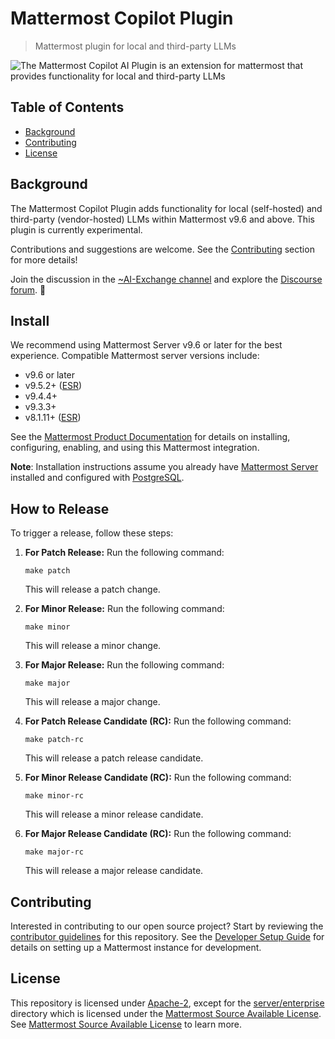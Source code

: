 # Mattermost Copilot Plugin

> Mattermost plugin for local and third-party LLMs

![The Mattermost Copilot AI Plugin is an extension for mattermost that provides functionality for local and third-party LLMs](https://github.com/mattermost/openops/assets/7295363/37cc5337-16a0-4d88-971f-71cd0cdc52e9)

<!-- omit from toc -->
## Table of Contents

- [Background](#background)
- [Contributing](#contributing)
- [License](#license)

## Background

The Mattermost Copilot Plugin adds functionality for local (self-hosted) and third-party (vendor-hosted) LLMs within Mattermost v9.6 and above. This plugin is currently experimental. 

Contributions and suggestions are welcome. See the [Contributing](#contributing) section for more details!

Join the discussion in the [~AI-Exchange channel](https://community.mattermost.com/core/channels/ai-exchange) and explore the [Discourse forum](https://forum.mattermost.com/c/openops-ai/40). 💬

## Install

We recommend using Mattermost Server v9.6 or later for the best experience. Compatible Mattermost server versions include:

- v9.6 or later
- v9.5.2+ ([ESR](https://docs.mattermost.com/deploy/mattermost-changelog.html#release-v9-5-extended-support-release))
- v9.4.4+
- v9.3.3+
- v8.1.11+ ([ESR](https://docs.mattermost.com/deploy/mattermost-changelog.html))

See the [Mattermost Product Documentation](https://docs.mattermost.com/configure/enable-ai-copilot.html) for details on installing, configuring, enabling, and using this Mattermost integration.

**Note**: Installation instructions assume you already have [Mattermost Server](https://mattermost.com/download/) installed and configured with [PostgreSQL](https://www.postgresql.org/).

## How to Release

To trigger a release, follow these steps:

1. **For Patch Release:** Run the following command:
    ```
    make patch
    ```
   This will release a patch change.

2. **For Minor Release:** Run the following command:
    ```
    make minor
    ```
   This will release a minor change.

3. **For Major Release:** Run the following command:
    ```
    make major
    ```
   This will release a major change.

4. **For Patch Release Candidate (RC):** Run the following command:
    ```
    make patch-rc
    ```
   This will release a patch release candidate.

5. **For Minor Release Candidate (RC):** Run the following command:
    ```
    make minor-rc
    ```
   This will release a minor release candidate.

6. **For Major Release Candidate (RC):** Run the following command:
    ```
    make major-rc
    ```
   This will release a major release candidate.


## Contributing

Interested in contributing to our open source project? Start by reviewing the [contributor guidelines](./.github/CONTRIBUTING.md) for this repository. See the [Developer Setup Guide](docs/developer-setup-guide.md) for details on setting up a Mattermost instance for development.

## License

This repository is licensed under [Apache-2](./LICENSE), except for the [server/enterprise](server/enterprise) directory which is licensed under the [Mattermost Source Available License](LICENSE.enterprise). See [Mattermost Source Available License](https://docs.mattermost.com/overview/faq.html#mattermost-source-available-license) to learn more.
